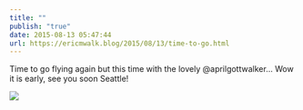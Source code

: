 ```yaml
---
title: ""
publish: "true"
date: 2015-08-13 05:47:44
url: https://ericmwalk.blog/2015/08/13/time-to-go.html
---
```


Time to go flying again but this time with the lovely @aprilgottwalker... Wow it is early, see you soon Seattle!

![](https://ericmwalk.blog/uploads/2022/886d10c3c1.jpg)